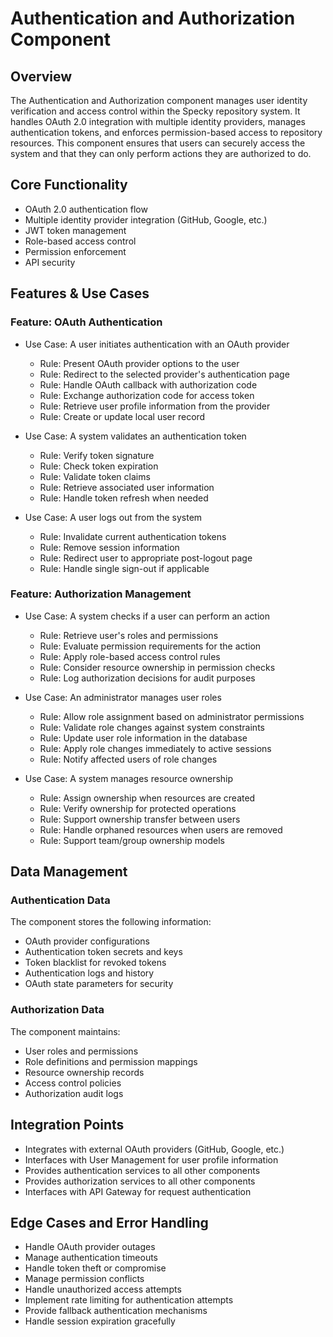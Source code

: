 # Authentication and Authorization Component

## Overview

The Authentication and Authorization component manages user identity verification and access control within the Specky repository system. It handles OAuth 2.0 integration with multiple identity providers, manages authentication tokens, and enforces permission-based access to repository resources. This component ensures that users can securely access the system and that they can only perform actions they are authorized to do.

## Core Functionality

- OAuth 2.0 authentication flow
- Multiple identity provider integration (GitHub, Google, etc.)
- JWT token management
- Role-based access control
- Permission enforcement
- API security

## Features & Use Cases

### Feature: OAuth Authentication

- Use Case: A user initiates authentication with an OAuth provider
  - Rule: Present OAuth provider options to the user
  - Rule: Redirect to the selected provider's authentication page
  - Rule: Handle OAuth callback with authorization code
  - Rule: Exchange authorization code for access token
  - Rule: Retrieve user profile information from the provider
  - Rule: Create or update local user record

- Use Case: A system validates an authentication token
  - Rule: Verify token signature
  - Rule: Check token expiration
  - Rule: Validate token claims
  - Rule: Retrieve associated user information
  - Rule: Handle token refresh when needed

- Use Case: A user logs out from the system
  - Rule: Invalidate current authentication tokens
  - Rule: Remove session information
  - Rule: Redirect user to appropriate post-logout page
  - Rule: Handle single sign-out if applicable

### Feature: Authorization Management

- Use Case: A system checks if a user can perform an action
  - Rule: Retrieve user's roles and permissions
  - Rule: Evaluate permission requirements for the action
  - Rule: Apply role-based access control rules
  - Rule: Consider resource ownership in permission checks
  - Rule: Log authorization decisions for audit purposes

- Use Case: An administrator manages user roles
  - Rule: Allow role assignment based on administrator permissions
  - Rule: Validate role changes against system constraints
  - Rule: Update user role information in the database
  - Rule: Apply role changes immediately to active sessions
  - Rule: Notify affected users of role changes

- Use Case: A system manages resource ownership
  - Rule: Assign ownership when resources are created
  - Rule: Verify ownership for protected operations
  - Rule: Support ownership transfer between users
  - Rule: Handle orphaned resources when users are removed
  - Rule: Support team/group ownership models

## Data Management

### Authentication Data

The component stores the following information:
- OAuth provider configurations
- Authentication token secrets and keys
- Token blacklist for revoked tokens
- Authentication logs and history
- OAuth state parameters for security

### Authorization Data

The component maintains:
- User roles and permissions
- Role definitions and permission mappings
- Resource ownership records
- Access control policies
- Authorization audit logs

## Integration Points

- Integrates with external OAuth providers (GitHub, Google, etc.)
- Interfaces with User Management for user profile information
- Provides authentication services to all other components
- Provides authorization services to all other components
- Interfaces with API Gateway for request authentication

## Edge Cases and Error Handling

- Handle OAuth provider outages
- Manage authentication timeouts
- Handle token theft or compromise
- Manage permission conflicts
- Handle unauthorized access attempts
- Implement rate limiting for authentication attempts
- Provide fallback authentication mechanisms
- Handle session expiration gracefully